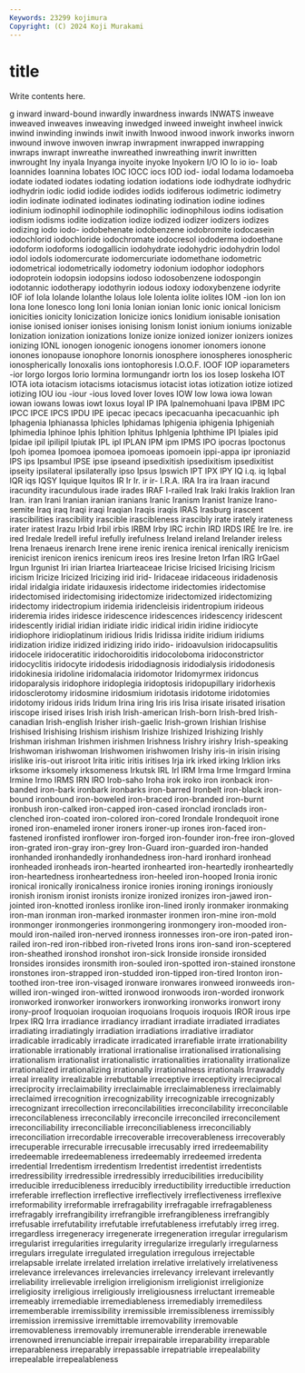 ```yaml
---
Keywords: 23299 kojimura
Copyright: (C) 2024 Koji Murakami
---
```


# title

Write contents here.



g inward inward-bound inwardly inwardness inwards INWATS inweave inweaved inweaves
inweaving inwedged inweed inweight inwheel inwick inwind inwinding inwinds inwit
inwith Inwood inwood inwork inworks inworn inwound inwove inwoven inwrap
inwrapment inwrapped inwrapping inwraps inwrapt inwreathe inwreathed inwreathing inwrit inwritten
inwrought Iny inyala Inyanga inyoite inyoke Inyokern I/O IO Io
io io- Ioab Ioannides Ioannina Iobates IOC IOCC iocs IOD
iod- iodal Iodama Iodamoeba iodate iodated iodates iodating iodation iodations
iode iodhydrate iodhydric iodhydrin iodic iodid iodide iodides iodids iodiferous
iodimetric iodimetry iodin iodinate iodinated iodinates iodinating iodination iodine iodines
iodinium iodinophil iodinophile iodinophilic iodinophilous iodins iodisation iodism iodisms iodite
iodization iodize iodized iodizer iodizers iodizes iodizing iodo iodo- iodobehenate
iodobenzene iodobromite iodocasein iodochlorid iodochloride iodochromate iodocresol iododerma iodoethane iodoform
iodoforms iodogallicin iodohydrate iodohydric iodohydrin Iodol iodol iodols iodomercurate iodomercuriate
iodomethane iodometric iodometrical iodometrically iodometry iodonium iodophor iodophors iodoprotein iodopsin
iodopsins iodoso iodosobenzene iodospongin iodotannic iodotherapy iodothyrin iodous iodoxy iodoxybenzene
iodyrite IOF iof Iola Iolande Iolanthe Iolaus Iole Iolenta iolite
iolites IOM -ion Ion ion Iona Ione Ionesco Iong Ioni
Ionia Ionian ionian Ionic ionic ionical Ionicism ionicities ionicity Ionicization
Ionicize ionics Ionidium ionisable ionisation ionise ionised ioniser ionises ionising
Ionism Ionist ionium ioniums ionizable Ionization ionization ionizations Ionize ionize
ionized ionizer ionizers ionizes ionizing IONL ionogen ionogenic ionogens ionomer
ionomers ionone ionones ionopause ionophore Ionornis ionosphere ionospheres ionospheric ionospherically
Ionoxalis ions iontophoresis I.O.O.F. IOOF IOP ioparameters -ior Iorgo Iorgos
Iorio Iormina Iormungandr iortn Ios ios Iosep Ioskeha IOT IOTA
iota iotacism iotacisms iotacismus iotacist iotas iotization iotize iotized iotizing
IOU iou -iour -ious Ioved Iover Ioves IOW Iow Iowa
iowa Iowan iowan iowans Iowas iowt Ioxus Ioyal IP IPA
Ipalnemohuani Ipava IPBM IPC IPCC IPCE IPCS IPDU IPE ipecac
ipecacs ipecacuanha ipecacuanhic iph Iphagenia Iphianassa Iphicles Iphidamas Iphigenia iphigenia
Iphigeniah Iphimedia Iphinoe Iphis Iphition Iphitus Iphlgenia Iphthime IPI Ipiales
ipid Ipidae ipil ipilipil Ipiutak IPL ipl IPLAN IPM ipm
IPMS IPO ipocras Ipoctonus Ipoh ipomea Ipomoea ipomoea ipomoeas ipomoein
ippi-appa ipr iproniazid IPS ips Ipsambul IPSE ipse ipseand ipsedixitish
ipsedixitism ipsedixitist ipseity ipsilateral ipsilaterally ipso Ipsus Ipswich IPT IPX
IPY IQ i.q. iq Iqbal IQR iqs IQSY Iquique Iquitos
IR Ir Ir. ir ir- I.R.A. IRA Ira ira Iraan
iracund iracundity iracundulous irade irades IRAF I-railed Irak Iraki Irakis
Iraklion Iran Iran. iran Irani Iranian iranian iranians Iranic Iranism
Iranist Iranize Irano-semite Iraq iraq Iraqi iraqi Iraqian Iraqis iraqis
IRAS Irasburg irascent irascibilities irascibility irascible irascibleness irascibly irate irately
irateness irater iratest Irazu Irbid Irbil irbis IRBM Irby IRC
irchin IRD IRDS IRE Ire Ire. ire ired Iredale Iredell
ireful irefully irefulness Ireland ireland Irelander ireless Irena Irenaeus irenarch
Irene irene irenic irenica irenical irenically irenicism irenicist irenicon irenics
irenicum ireos ires Iresine Ireton Irfan IRG IrGael Irgun Irgunist
Iri irian Iriartea Iriarteaceae Iricise Iricised Iricising Iricism iricism Iricize
Iricized Iricizing irid irid- Iridaceae iridaceous iridadenosis iridal iridalgia iridate
iridauxesis iridectome iridectomies iridectomise iridectomised iridectomising iridectomize iridectomized iridectomizing iridectomy
iridectropium iridemia iridencleisis iridentropium irideous irideremia irides iridesce iridescence iridescences
iridescency iridescent iridescently iridial iridian iridiate iridic iridical iridin iridine
iridiocyte iridiophore iridioplatinum iridious Iridis Iridissa iridite iridium iridiums iridization
iridize iridized iridizing irido irido- iridoavulsion iridocapsulitis iridocele iridoceratitic iridochoroiditis
iridocoloboma iridoconstrictor iridocyclitis iridocyte iridodesis iridodiagnosis iridodialysis iridodonesis iridokinesia iridoline
iridomalacia iridomotor Iridomyrmex iridoncus iridoparalysis iridophore iridoplegia iridoptosis iridopupillary iridorhexis
iridosclerotomy iridosmine iridosmium iridotasis iridotome iridotomies iridotomy iridous irids Iridum
Irina iring Iris iris Irisa irisate irisated irisation iriscope irised
irises Irish irish Irish-american Irish-born Irish-bred Irish-canadian Irish-english Irisher irish-gaelic
Irish-grown Irishian Irishise Irishised Irishising Irishism irishism Irishize Irishized Irishizing
Irishly Irishman irishman Irishmen irishmen Irishness Irishry irishry Irish-speaking Irishwoman
irishwoman Irishwomen irishwomen Irishy iris-in irisin irising irislike iris-out irisroot
Irita iritic iritis iritises Irja irk irked irking Irklion irks
irksome irksomely irksomeness Irkutsk IRL Irl IRM Irma Irme Irmgard
Irmina Irmine Irmo IRMS IRN IRO Irob-saho Iroha irok iroko
iron ironback iron-banded iron-bark ironbark ironbarks iron-barred Ironbelt iron-black iron-bound
ironbound iron-boweled iron-braced iron-branded iron-burnt ironbush iron-calked iron-capped iron-cased ironclad
ironclads iron-clenched iron-coated iron-colored iron-cored Irondale Irondequoit irone ironed iron-enameled
ironer ironers ironer-up irones iron-faced iron-fastened ironfisted ironflower iron-forged iron-founder
iron-free iron-gloved iron-grated iron-gray iron-grey Iron-Guard iron-guarded iron-handed ironhanded ironhandedly
ironhandedness iron-hard ironhard ironhead ironheaded ironheads iron-hearted ironhearted iron-heartedly ironheartedly
iron-heartedness ironheartedness iron-heeled iron-hooped Ironia ironic ironical ironically ironicalness ironice
ironies ironing ironings ironiously ironish ironism ironist ironists ironize ironized
ironizes iron-jawed iron-jointed iron-knotted ironless ironlike iron-lined ironly ironmaker ironmaking
iron-man ironman iron-marked ironmaster ironmen iron-mine iron-mold ironmonger ironmongeries ironmongering
ironmongery iron-mooded iron-mould iron-nailed iron-nerved ironness ironnesses iron-ore iron-pated iron-railed
iron-red iron-ribbed iron-riveted Irons irons iron-sand iron-sceptered iron-sheathed ironshod ironshot
iron-sick Ironside ironside ironsided Ironsides ironsides ironsmith iron-souled iron-spotted iron-stained
ironstone ironstones iron-strapped iron-studded iron-tipped iron-tired Ironton iron-toothed iron-tree iron-visaged
ironware ironwares ironweed ironweeds iron-willed iron-winged iron-witted ironwood ironwoods iron-worded
ironwork ironworked ironworker ironworkers ironworking ironworks ironwort irony irony-proof Iroquoian
iroquoian iroquoians Iroquois iroquois IROR irous irpe Irpex IRQ Irra
irradiance irradiancy irradiant irradiate irradiated irradiates irradiating irradiatingly irradiation irradiations
irradiative irradiator irradicable irradicably irradicate irradicated irrarefiable irrate irrationability irrationable
irrationably irrational irrationalise irrationalised irrationalising irrationalism irrationalist irrationalistic irrationalities irrationality
irrationalize irrationalized irrationalizing irrationally irrationalness irrationals Irrawaddy irreal irreality irrealizable
irrebuttable irreceptive irreceptivity irreciprocal irreciprocity irreclaimability irreclaimable irreclaimableness irreclaimably irreclaimed
irrecognition irrecognizability irrecognizable irrecognizably irrecognizant irrecollection irreconcilabilities irreconcilability irreconcilable irreconcilableness
irreconcilably irreconcile irreconciled irreconcilement irreconciliability irreconciliable irreconciliableness irreconciliably irreconciliation irrecordable
irrecoverable irrecoverableness irrecoverably irrecuperable irrecurable irrecusable irrecusably irred irredeemability irredeemable
irredeemableness irredeemably irredeemed irredenta irredential Irredentism irredentism Irredentist irredentist irredentists
irredressibility irredressible irredressibly irreducibilities irreducibility irreducible irreducibleness irreducibly irreductibility irreductible
irreduction irreferable irreflection irreflective irreflectively irreflectiveness irreflexive irreformability irreformable irrefragability
irrefragable irrefragableness irrefragably irrefrangibility irrefrangible irrefrangibleness irrefrangibly irrefusable irrefutability irrefutable
irrefutableness irrefutably irreg irreg. irregardless irregeneracy irregenerate irregeneration irregular irregularism
irregularist irregularities irregularity irregularize irregularly irregularness irregulars irregulate irregulated irregulation
irregulous irrejectable irrelapsable irrelate irrelated irrelation irrelative irrelatively irrelativeness irrelevance
irrelevances irrelevancies irrelevancy irrelevant irrelevantly irreliability irrelievable irreligion irreligionism irreligionist
irreligionize irreligiosity irreligious irreligiously irreligiousness irreluctant irremeable irremeably irremediable irremediableness
irremediably irremediless irrememberable irremissibility irremissible irremissibleness irremissibly irremission irremissive irremittable
irremovability irremovable irremovableness irremovably irremunerable irrenderable irrenewable irrenowned irrenunciable irrepair
irrepairable irreparability irreparable irreparableness irreparably irrepassable irrepatriable irrepealability irrepealable irrepealableness

